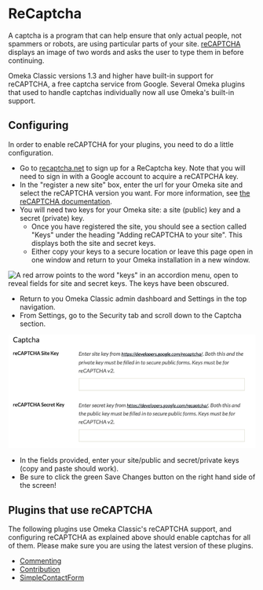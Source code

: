 # ReCaptcha

A captcha is a program that can help ensure that only actual people, not spammers or robots, are using particular parts of your site. [reCAPTCHA](http://recaptcha.net) displays an image of two words and asks the user to type them in before continuing.

Omeka Classic versions 1.3 and higher have built-in support for reCAPTCHA, a free captcha service from Google. Several Omeka plugins that used to handle captchas individually now all use Omeka's built-in support.

Configuring
---------------------------------------------------------------
In order to enable reCAPTCHA for your plugins, you need to do a little configuration.

- Go to [recaptcha.net](https://www.google.com/recaptcha/admin#list) to sign up for a ReCaptcha key. Note that you will need to sign in with a Google account to acquire a reCATPCHA key.
- In the "register a new site" box, enter the url for your Omeka site and select the reCAPTCHA version you want. For more information, see [the reCAPTCHA documentation](https://developers.google.com/recaptcha/docs/versions).
- You will need two keys for your Omeka site: a site (public) key and a secret (private) key.
	- Once you have registered the site, you should see a section called "Keys" under the heading "Adding reCAPTCHA to your site". This displays both the site and secret keys.
	- Either copy your keys to a secure location or leave this page open in one window and return to your Omeka installation in a new window.

![ A red arrow points to the word "keys" in an accordion menu, open to reveal fields for site and secret keys. The keys have been obscured.](../../doc_files/captcha-keyloc.jpg) 

- Return to you Omeka Classic admin dashboard and Settings in the top navigation.
- From Settings, go to the Security tab and scroll down to the Captcha section.

![Screencap of the Captcha section of the security settings](../../doc_files/captcha-settings.png)

- In the fields provided, enter your site/public and secret/private keys (copy and paste should work).
- Be sure to click the green Save Changes button on the right hand side of the screen!



Plugins that use reCAPTCHA
---------------------------------------------------------------
The following plugins use Omeka Classic's reCAPTCHA support, and configuring reCAPTCHA as explained above should enable captchas for all of them. Please make sure you are using the latest version of these plugins.

- [Commenting](../../Plugins/Commenting)
- [Contribution](../../Plugins/Contribution)
- [SimpleContactForm](../../Plugins/SimpleContactForm)



